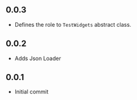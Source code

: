 ## 0.0.3

* Defines the role to `TestWidgets` abstract class.

## 0.0.2

* Adds Json Loader

## 0.0.1

* Initial commit
